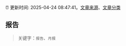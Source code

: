 :alarm_clock: 更新时间: 2025-04-24 08:47:41。[文章来源](/README.md)、[文章分类](/TAGS.md)

## 报告


> 关键字：`报告`、`月报`




